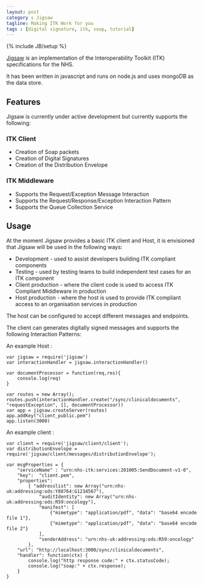 ```yaml
---
layout: post
category : Jigsaw
tagline: Making ITK Work for you
tags : [digital signature, itk, soap, tutorial]
---
```

{% include JB/setup %}

[Jigsaw](https://github.com/devmikey/Jigsaw) is an implementation of the Interoperability Toolkit (ITK) specifications for the NHS.



It has been written in javascript and runs on node.js and uses mongoDB as the data store.

## Features

Jigsaw is currently under active development but currently supports the following:

### ITK Client

* Creation of Soap packets
* Creation of Digital Signatures
* Creation of the Distribution Envelope

### ITK Middleware

* Supports the Request/Exception Message Interaction
* Supports the Request/Response/Exception Interaction Pattern
* Supports the Queue Collection Service

## Usage

At the moment Jigsaw provides a basic ITK client and Host, it is envisioned that Jigsaw will be used in the following ways:

* Development - used to assist developers building ITK compliant components
* Testing - used by testing teams to build independent test cases for an ITK component
* Client production - where the client code is used to access ITK Compliant Middleware in production
* Host production -  where the host is used to provide ITK compliant access to an organisation services in production

The host can be configured to accept different messages and endpoints.

The client can generates digitally signed messages and supports the following Interaction Patterns:


An example Host :

	var jigsaw = require('jigsaw')
	var interactionHandler = jigsaw.interactionHandler()
	
	var documentProcessor = function(req,res){
		console.log(req)
	}
	
	var routes = new Array();
	routes.push(interactionHandler.create("/sync/clinicaldocuments", "requestException", [], documentProcessor))
	var app = jigsaw.createServer(routes)
	app.addKey("client_public.pem")
	app.listen(3000)
	
An example client :

	var client = require('jigsaw/client/client');
	var distributionEnvelope = require('jigsaw/client/messages/distributionEnvelope');

	var msgProperties = {
		"serviceName" : "urn:nhs-itk:services:201005:SendDocument-v1-0",
		"key":  "client.pem",
		"properties": 
			{ "addresslist": new Array("urn:nhs-uk:addressing:ods:Y88764:G1234567"),
				"auditIdentity": new Array("urn:nhs-uk:addressing:ods:R59:oncology"),
				"manifest": [
					{"mimetype": "application/pdf", "data": "base64 encode file 1"},
					{"mimetype": "application/pdf", "data": "base64 encode file 2"}
				],
				"senderAddress": "urn:nhs-uk:addressing:ods:R59:oncology"
			},
		"url": "http://localhost:3000/sync/clinicaldocuments",
		"handler": function(ctx) {
			console.log("http response code:" + ctx.statusCode);
			console.log("soap:" + ctx.response);
		} 
	}
